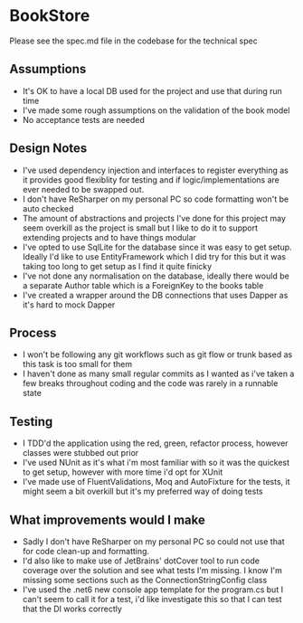 # BookStore

Please see the spec.md file in the codebase for the technical spec

## Assumptions

-	It's OK to have a local DB used for the project and use that during run time
-	I've made some rough assumptions on the validation of the book model
-	No acceptance tests are needed

## Design Notes
-	I've used dependency injection and interfaces to register everything as it provides good flexiblity for testing and if logic/implementations are ever needed to be swapped out.
-	I don't have ReSharper on my personal PC so code formatting won't be auto checked
-	The amount of abstractions and projects I've done for this project may seem overkill as the project is small but I like to do it to support extending projects and to have things modular
-	I've opted to use SqlLite for the database since it was easy to get setup. Ideally I'd like to use EntityFramework which I did try for this but it was taking too long to get setup as I find it quite finicky
-	I've not done any normalisation on the database, ideally there would be a separate Author table which is a ForeignKey to the books table
-	I've created a wrapper around the DB connections that uses Dapper as it's hard to mock Dapper

## Process
-	I won't be following any git workflows such as git flow or trunk based as this task is too small for them
-	I haven't done as many small regular commits as I wanted as i've taken a few breaks throughout coding and the code was rarely in a runnable state

## Testing
-	I TDD'd the application using the red, green, refactor process, however classes were stubbed out prior
-	I've used NUnit as it's what i'm most familiar with so it was the quickest to get setup, however with more time i'd opt for XUnit
-	I've made use of FluentValidations, Moq and AutoFixture for the tests, it might seem a bit overkill but it's my preferred way of doing tests

## What improvements would I make
-	Sadly I don't have ReSharper on my personal PC so could not use that for code clean-up and formatting.   
-	I'd also like to make use of JetBrains' dotCover tool to run code coverage over the solution and see what tests I'm missing. I know I'm missing some sections such as the ConnectionStringConfig class
-	I've used the .net6 new console app template for the program.cs but I can't seem to call it for a test, i'd like investigate this so that I can test that the DI works correctly  
